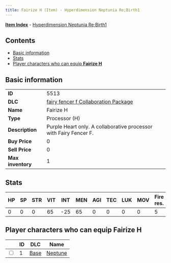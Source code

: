 ```yaml
---
title: Fairize H (Item) - Hyperdimension Neptunia Re;Birth1
---
```


[**Item Index**](/neptunia/rb1/item/index.html) - [Hyperdimension Neptunia Re;Birth1](/neptunia/rb1)

## Contents

- [Basic information](#basic-information)
- [Stats](#stats)
- [Player characters who can equip **Fairize H**](#player-characters-who-can-equip-fairize-h)

## Basic information

|   |   |
| -- | -- |
| **ID** | 5513 |
| **DLC** | [fairy fencer f Collaboration Package](/neptunia/rb1/dlc/6-fairy-fencer-f.html) |
| **Name** | Fairize H |
| **Type** | Processor (H) |
| **Description** | Purple Heart only. A collaborative processor with Fairy Fencer F. |
| **Buy Price** | 0 |
| **Sell Price** | 0 |
| **Max inventory** | 1 |


## Stats

| HP | SP | STR | VIT | INT | MEN | AGI | TEC | LUK | MOV | Fire res. | Ice res. | Wind res. | Lightning res. |
| -- | -- | --- | --- | --- | --- | --- | --- | --- | --- | --------- | -------- | --------- | -------------- |
| 0 | 0 | 0 | 65 | -25 | 65 | 0 | 0 | 0 | 0 | 5 | 0 | 0 | 0 |


## Player characters who can equip **Fairize H**

|    | ID | DLC | Name |
| -- | -- | --- | ---- |
| <input type="checkbox" id="rb1-player-1-1" class="trackbox" /> | 1 | [Base](/neptunia/rb1/dlc/1-base.html) | [Neptune](/neptunia/rb1/player/1-1-neptune.html) |
